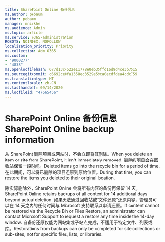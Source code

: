 ```yaml
---
title: SharePoint Online 备份信息
ms.author: pebaum
author: pebaum
manager: mnirkhe
ms.audience: Admin
ms.topic: article
ms.service: o365-administration
ROBOTS: NOINDEX, NOFOLLOW
localization_priority: Priority
ms.collection: Adm_O365
ms.custom:
- "9000277"
- "4838"
ms.openlocfilehash: 677d13c4522e11778e0eb35ffd16d9d4ce3b7515
ms.sourcegitcommit: c6692ce0fa1358ec3529e59ca0ecdfdea4cdc759
ms.translationtype: HT
ms.contentlocale: zh-CN
ms.lasthandoff: 09/14/2020
ms.locfileid: "47665456"
---
```

# <a name="sharepoint-online-backup-information"></a><span data-ttu-id="c4f9b-102">SharePoint Online 备份信息</span><span class="sxs-lookup"><span data-stu-id="c4f9b-102">SharePoint Online backup information</span></span>

<span data-ttu-id="c4f9b-103">从 SharePoint 删除项目或网站时，不会立即将其删除。</span><span class="sxs-lookup"><span data-stu-id="c4f9b-103">When you delete an item or site from SharePoint, it isn't immediately removed.</span></span> <span data-ttu-id="c4f9b-104">删除的项目会在回收站保留一段时间。</span><span class="sxs-lookup"><span data-stu-id="c4f9b-104">Deleted items go into the recycle bin for a period of time.</span></span> <span data-ttu-id="c4f9b-105">在此期间，可以将已删除的项目还原到原始位置。</span><span class="sxs-lookup"><span data-stu-id="c4f9b-105">During that time, you can restore the items you deleted to their original location.</span></span>

<span data-ttu-id="c4f9b-106">除实际删除外，SharePoint Online 会将所有内容的备份再保留 14 天。</span><span class="sxs-lookup"><span data-stu-id="c4f9b-106">SharePoint Online retains backups of all content for 14 additional days beyond actual deletion.</span></span> <span data-ttu-id="c4f9b-107">如果无法通过回收站或“文件还原”还原内容，管理员可以在 14 天之内的任何时间与 Microsoft 支持联系以申请还原。</span><span class="sxs-lookup"><span data-stu-id="c4f9b-107">If content cannot be restored via the Recycle Bin or Files Restore, an administrator can contact Microsoft Support to request a restore any time inside the 14-day window.</span></span> <span data-ttu-id="c4f9b-108">自备份还原仅能为网站集或子站点完成，不适用于特定文件、列表或库。</span><span class="sxs-lookup"><span data-stu-id="c4f9b-108">Restorations from backups can only be completed for site collections or sub-sites, not for specific files, lists, or libraries.</span></span>
